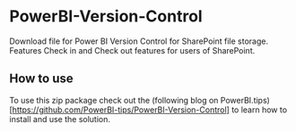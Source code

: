 # PowerBI-Version-Control
Download file for Power BI Version Control for SharePoint file storage. Features Check in and Check out features for users of SharePoint.

## How to use
To use this zip package check out the (following blog on PowerBI.tips)[https://github.com/PowerBI-tips/PowerBI-Version-Control] to learn how to install and use the solution.
